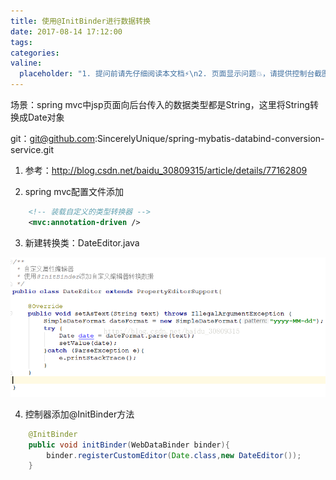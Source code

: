 ```yaml
---
title: 使用@InitBinder进行数据转换
date: 2017-08-14 17:12:00
tags:
categories:
valine:
  placeholder: "1. 提问前请先仔细阅读本文档⚡\n2. 页面显示问题💥，请提供控制台截图📸或者您的测试网址\n3. 其他任何报错💣，请提供详细描述和截图📸，祝食用愉快💪"
---
```


场景：spring mvc中jsp页面向后台传入的数据类型都是String，这里将String转换成Date对象

git：git@github.com:SincerelyUnique/spring-mybatis-databind-conversion-service.git

1. 参考：http://blog.csdn.net/baidu_30809315/article/details/77162809

2. spring mvc配置文件添加

```xml
    <!-- 装载自定义的类型转换器 -->
    <mvc:annotation-driven />
```

3. 新建转换类：DateEditor.java

![](../images/initbinder01.png)

4. 控制器添加@InitBinder方法

```java
    @InitBinder
    public void initBinder(WebDataBinder binder){
        binder.registerCustomEditor(Date.class,new DateEditor());
    }
```

